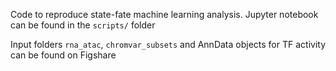 Code to reproduce state-fate machine learning analysis. Jupyter notebook can be found in the ```scripts/``` folder

Input folders ```rna_atac```, ```chromvar_subsets``` and AnnData objects for TF activity can be found on Figshare
